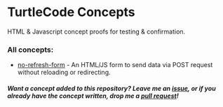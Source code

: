 # TurtleCode Concepts
HTML & Javascript concept proofs for testing & confirmation.

### All concepts:
- [no-refresh-form](https://turtlecode84.github.io/concepts/reid-form) - An HTML/JS form to send data via POST request without reloading or redirecting.

##### Want a concept added to this repository? Leave me an [issue](https://github.com/TurtleCode84/concepts/issues), or if you already have the concept written, drop me a [pull request](https://github.com/TurtleCode84/concepts/pulls)!
